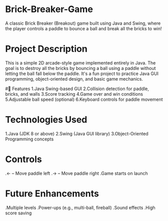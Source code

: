 # Brick-Breaker-Game
A classic Brick Breaker (Breakout) game built using Java and Swing, where the player controls a paddle to bounce a ball and break all the bricks to win!

# Project Description
This is a simple 2D arcade-style game implemented entirely in Java. The goal is to destroy all the bricks by bouncing a ball using a paddle without letting the ball fall below the paddle. It's a fun project to practice Java GUI programming, object-oriented design, and basic game mechanics.

#🚀 Features
1.Java Swing-based GUI
2.Collision detection for paddle, bricks, and walls
3.Score tracking
4.Game over and win conditions
5.Adjustable ball speed (optional)
6.Keyboard controls for paddle movement

 # Technologies Used
1.Java (JDK 8 or above)
2.Swing (Java GUI library)
3.Object-Oriented Programming concepts

 # Controls
.← – Move paddle left
.→  – Move paddle right
.Game starts on launch

 # Future Enhancements
.Multiple levels
.Power-ups (e.g., multi-ball, fireball)
.Sound effects
.High score saving
